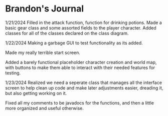 # Brandon's Journal

1/21/2024
Filled in the attack function, function for drinking potions. Made a basic gear class and some assorted fields to the player character. Added classes for all of the classes declared on the class diagram.

1/22/2024
Making a garbage GUI to test functionality as its added.

Made my really terrible start screen.

Added a barely functional placeholder character creation and world map, with buttons to make them able to interact with their needed features for testing.

1/23/2024
Realized we need a seperate class that manages all the interface screen to help clean up code and make later adjustments easier, dreading it, but also getting working on it.

Fixed all my comments to be javadocs for the functions, and then a little more organized and useful otherwise.
